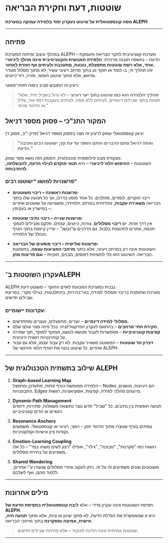 # שוטטות, דעת וחקירת הבריאה  
**מסה קונספטואלית על שיטוט כעקרון יסוד בלמידה עמוקה במערכת ALEPH**

---

## פתיחה

במהלך עיצוב ופיתוח המערכת ALEPH – מערכת קוגניטיבית לחקר הבריאה והעמקת הדעת – נחשפה תובנה מרכזית: **הלמידה האנושית והקוגניטיבית אינה מהלך ליניארי אחד, אלא רשת שוטטות מתפצלת, נובעת, מתעכבת ולעיתים אף חוזרת לאחור.**  
זהו תהליך חי, בו לומד או חוקר נע בתוך מרחב רעיוני עשיר, לא מתוך מסלול מוגדר מראש, אלא מתוך שיטוט חופשי, פורה, רווי־כיוונים.

רעיון זה התגבש סביב ניסוח חזותי־פואטי:

> "**תהליך הלמידה הוא כמו שיטוט בתוך יער רעיוני** – לא טיול בשביל יחיד, אלא תנועה בתוך שבילים דינמיים, לעיתים ללא מפה, לעיתים בעקבות רמזי אור, צליל או הדהוד פנימי."

## המקור התנ"כי – פסוק מספר דניאל

עיגון קונספטואלי עמוק לרעיון זה מצוי בפסוק מספר דניאל (פרק י"ב, פסוק ד):

> **"ואתה דניאל סְתֹם הדברים וחתֹם הספר עד עת קץ; ישוטטו רבים ותרבה הדעת."**

מנקודת מבט פילוסופית וטכנולוגית, הפסוק הזה נושא מסר עמוק:  
השוטטות – **החיפוש הלא־ליניארי** – היא **תנאי מוקדם לגילוי הדעת, להבשלתה, להתרבותה**.

### פרשנויות למושג "ישוטטו רבים"

- **פרשנות ראשונה – ריבוי משוטטים:**  
  ריבוי חוקרים, לומדים, מהלכים. כל אחד פוסע בדרכו, אך כל תנועה שלו בתוך הבריאה **משאירה עקבות**, מהדהדת במרחב הלמידה, ומשפיעה על שוטטים אחרים – במישרין או בעקיפין.

- **פרשנות שנייה – ריבוי נתיבי שוטטות:**  
  אין דרך אחת. יש **ריבוי מסלולים**, צורות, כיוונים, ענפים. חלקם מובילים לעמקי חכמה, אחרים לתהומות בלבול. גם הדרכים ש"נטשו" – עדיין קיימות בתוך הגרף הכולל של הלמידה.

- **פרשנות שלישית – ריבוי מופעים של הבריאה:**  
  השוטטות אינה רק במרחב רעיוני, אלא בתוך **מרחבי המציאות עצמה**, בתופעות הבריאה. השיטוט הוא כלי לחשיפת דפוסים, מבנים, חוקיות – **וגם פריצות מהן.**

---

## עקרון השוטטות ב־ALEPH

ALEPH נבנית כמערכת המכוונת לאדם החוקר – *משוטט דעת*.  
מערכת שתומכת בריבוי מסלולי למידה, באי־בהירות, בהתלבטות, בגילוי מקרי, בפריצת שבילים חדשים.

### עקרונות יישומיים:
- **מסלולי למידה דינמיים** – יוצרים, מתפצלים, נעצרים ומתחדשים.
- **חקירת תתי־מרחבים** – בהתאם לעקרון הפרקטליזציה: בכל פינה מצוי עולם שלם.
- **קפיצות קוגניטיביות** – מאפשרות לעבור מנושא לנושא, ממוקד למוקד, תוך שמירה על קוהרנטיות רגשית ורעיונית.
- **זיכרון הד שוטטות** – המשוטט משאיר עקבות. לא רק עבור עצמו, אלא גם עבור אחרים. כל שיטוט בונה את הגרף הלוגי והרגשי של ALEPH.

---

## שילוב בתשתית הטכנולוגית של ALEPH

1. **Graph-based Learning Map**  
   הלמידה ממומשת כגרף פתוח, מתעדכן ומתפצל – Nodes הם רעיונות, מושגים, התבוננויות. Edges מייצגים מהלכי למידה, קפיצות, אסוציאציות, רגשות.

2. **Dynamic Path Management**  
   תנועה חופשית בין נתיבים. כל "שביל" חדש נוצר כתוצאה משאלות, סתירות, דחפים רגשיים או הדים קוגניטיביים.

3. **Resonance Anchors**  
   צמתים בגרף שנוצרו מתוך הדהוד חזק – רגשי, רעיוני או קונספטואלי. משמשים נקודות ציון אישיות וקולקטיביות.

4. **Emotion-Learning Coupling**  
   רגשות כמו "סקרנות", "מבוכה", "גילוי", ואפילו "רצון לשים משהו בצד" – כל אלו משפיעים על בחירת מסלולים.

5. **Shared Wandering**  
   משוטטים שונים משפיעים זה על זה. ניתן לעקוב אחרי מסלולים שנוצרו ע"י אחרים, ללמוד מהם, ואף לשלבם.

---

## מילים אחרונות

תפיסת השוטטות אינה עקרון צדדי – אלא **ליבה קונספטואלית בתפיסת הדעת של ALEPH**.  
היא זו שמאפשרת את הגדלת הדעת, לא מתוך שינון או ציות, אלא מתוך **תנועה חיה, אישית, אמיצה ומסקרנת** בתוך מרחבי הבריאה.

> שוטטות אמיתית אינה הליכה לאיבוד – אלא פתיחת שבילים חדשים.

---


